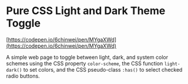 
# Pure CSS Light and Dark Theme Toggle
[https://codepen.io/6chinwei/pen/MYgaXWd](https://codepen.io/6chinwei/pen/MYgaXWd)


A simple web page to toggle between light, dark, and system color schemes using the CSS property `color-scheme`, the CSS function `light-dark()` to set colors, and the CSS pseudo-class `:has()` to select checked radio buttons.